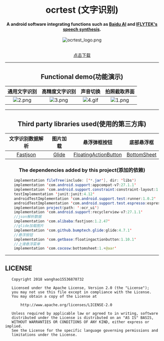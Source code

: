 <div align="center">


<h1>  ocrtest (文字识别) </h1>

#### A android software integrating functions such as [Baidu AI](https://console.bce.baidu.com/ai/?_=1535192109895#/ai/ocr/report/index) and [IFLYTEK's speech synthesis](https://console.bce.baidu.com/ai/?_=1535192109895#/ai/ocr/report/index).

![ocrtest_logo.png](https://upload-images.jianshu.io/upload_images/9140378-99d2976eb46f7698.png?imageMogr2/auto-orient/strip%7CimageView2/2/w/1240)

<br />
<a href="https://pan.baidu.com/s/1NjujKxaRl0Yc81WXOaeQnA?raw=true">点击下载</a>
<br />

---

## Functional demo(功能演示)
|通用文字识别|高精度文字识别|声音切换|拍照截取界面|
|:--:|:--:|:--:|:--:|
|![2.png](https://upload-images.jianshu.io/upload_images/9140378-ee868ffaaca08e5d.png?imageMogr2/auto-orient/strip%7CimageView2/2/w/240)|![3.png](https://upload-images.jianshu.io/upload_images/9140378-954807f2205d4984.png?imageMogr2/auto-orient/strip%7CimageView2/2/w/240)|![4.gif](https://upload-images.jianshu.io/upload_images/9140378-f0cf9edbd55c05fa.gif?imageMogr2/auto-orient/strip%7CimageView2/2/w/240)|![1.png](https://upload-images.jianshu.io/upload_images/9140378-0d7811229cba0ddc.png?imageMogr2/auto-orient/strip%7CimageView2/2/w/240)|

---

## Third party libraries used(使用的第三方库)
|文字识别数据解析|图片加载|悬浮弹框按钮|底部悬浮框|
|:--:|:--:|:--:|:--:|
| [Fastjson](https://github.com/alibaba/fastjson)|[Glide](https://github.com/bumptech/glide)|[FloatingActionButton](https://github.com/Clans/FloatingActionButton)|[BottomSheet](https://github.com/soarcn/BottomSheet)|

### The dependencies added by this project(添加的依赖)

</div>

```java
    implementation fileTree(include: ['*.jar'], dir: 'libs')
    implementation 'com.android.support:appcompat-v7:27.1.1'
    implementation 'com.android.support.constraint:constraint-layout:1.1.2'
    testImplementation 'junit:junit:4.12'
    androidTestImplementation 'com.android.support.test:runner:1.0.2'
    androidTestImplementation 'com.android.support.test.espresso:espresso-core:3.0.2'
    implementation project(path: ':ocr_ui')
    implementation 'com.android.support:recyclerview-v7:27.1.1'
    //json解析数据
    implementation 'com.alibaba:fastjson:1.2.47'
    //glide加载图片
    implementation 'com.github.bumptech.glide:glide:4.7.1'
    //悬浮按钮
    implementation 'com.getbase:floatingactionbutton:1.10.1'
    //上滑悬浮菜单
    implementation 'com.cocosw:bottomsheet:1.+@aar'
```
---
## LICENSE
```
   Copyright 2018 wanghao15536870732

   Licensed under the Apache License, Version 2.0 (the "License");
   you may not use this file except in compliance with the License.
   You may obtain a copy of the License at

       http://www.apache.org/licenses/LICENSE-2.0

   Unless required by applicable law or agreed to in writing, software
   distributed under the License is distributed on an "AS IS" BASIS,
   WITHOUT WARRANTIES OR CONDITIONS OF ANY KIND, either express or implied.
   See the License for the specific language governing permissions and
   limitations under the License.
```
